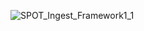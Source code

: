 ![SPOT_Ingest_Framework1_1](https://user-images.githubusercontent.com/109453266/179393757-bb02f995-e7d2-4b5f-a4fc-ff5a2ae045ee.png)
